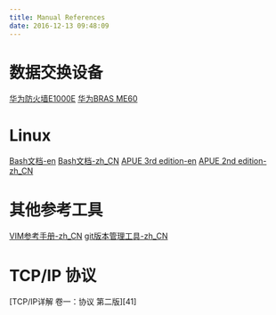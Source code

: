 ```yaml
---
title: Manual References
date: 2016-12-13 09:48:09
---
```


# 数据交换设备
[华为防火墙E1000E][11]
[华为BRAS ME60][12]
# Linux
[Bash文档-en][21]
[Bash文档-zh_CN][22]
[APUE 3rd edition-en][23]
[APUE 2nd edition-zh_CN][24]
# 其他参考工具
[VIM参考手册-zh_CN][31]
[git版本管理工具-zh_CN][32]

# TCP/IP 协议
[TCP/IP详解 卷一：协议 第二版][41]



[11]:https://github.com/dieangel/book/blob/master/switch%20and%20router/Eudemon1000E%E9%85%8D%E7%BD%AE%E6%8C%87%E5%8D%97-CLI(V1.02).pdf
[12]:https://github.com/dieangel/book/blob/master/switch%20and%20router/Huawei%20ME60-%E9%85%8D%E7%BD%AE%E6%8C%87%E5%8D%97-%E7%94%A8%E6%88%B7%E6%8E%A5%E5%85%A5(V600R005C00-02).pdf

[21]:https://github.com/dieangel/book/blob/master/Linux/bash.pdf
[22]:https://github.com/dieangel/book/blob/master/Linux/Bash4.0%E5%8F%82%E8%80%83%E6%96%87%E6%A1%A3.pdf
[23]:https://github.com/dieangel/book/blob/master/programm%20books/Advanced%20Programming%20in%20the%20UNIX%20Envinronment%2C%202013.pdf
[24]:https://github.com/dieangel/book/blob/master/programm%20books/UNIX%E7%8E%AF%E5%A2%83%E9%AB%98%E7%BA%A7%E7%BC%96%E7%A8%8Bapue_%E4%B8%AD%E6%96%87%E9%AB%98%E6%B8%85.pdf

[31]:https://github.com/dieangel/book/blob/master/VIM/reference-1.9.0.pdf
[32]:https://git-scm.com/book/zh/v2
